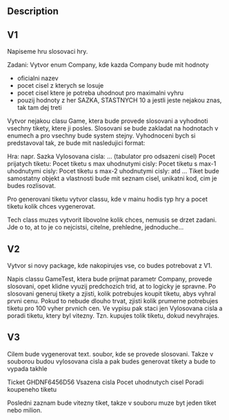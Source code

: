 Description
-----------------------
V1
-----------------------
Napiseme hru slosovaci hry.

Zadani:
Vytvor enum Company, kde kazda Company bude mit hodnoty
- oficialni nazev
- pocet cisel z kterych se losuje
- pocet cisel ktere je potreba uhodnout pro maximalni vyhru
- pouzij hodnoty z her SAZKA, STASTNYCH 10 a jestli jeste nejakou znas, tak tam dej treti

Vytvor nejakou clasu Game, ktera bude provede slosovani a vyhodnoti vsechny tikety, ktere ji posles.
Slosovani se bude zakladat na hodnotach v enumech a pro vsechny bude system stejny.
Vyhodnoceni bych si predstavoval tak, ze bude mit nasledujici format:

Hra: napr. Sazka
Vylosovana cisla: ... (tabulator pro odsazeni cisel)
Pocet prijatych tiketu:
Pocet tiketu s max uhodnutymi cisly:
Pocet tiketu s max-1 uhodnutymi cisly:
Pocet tiketu s max-2 uhodnutymi cisly:
atd ...
Tiket bude samostatny objekt a vlastnosti bude mit seznam cisel, unikatni kod, cim je budes rozlisovat.

Pro generovani tiketu vytvor classu, kde v mainu hodis typ hry a pocet tiketu kolik chces vygenerovat.

Tech class muzes vytvorit libovolne kolik chces, nemusis se drzet zadani. Jde o to, at to je co nejcistsi, citelne, prehledne, jednoduche...

V2
-----------------------
Vytvor si novy package, kde nakopirujes vse, co budes potrebovat z V1.

Napis classu GameTest, ktera bude prijmat parametr Company,
provede slosovani, opet klidne vyuzij predchozich trid, at to logicky je spravne.
Po slosovani generuj tikety a zjisti, kolik potrebujes koupit tiketu, abys vyhral prvni cenu.
Pokud to nebude dlouho trvat, zjisti kolik prumerne potrebujes tiketu pro 100 vyher prvnich cen.
Ve vypisu pak staci jen Vylosovana cisla a poradi tiketu, ktery byl vitezny.
Tzn. kupujes tolik tiketu, dokud nevyhrajes.

V3
-----------------------
Cilem bude vygenerovat text. soubor, kde se provede slosovani.
Takze v souborou budou vylosovana cisla a pak budes generovat tikety a bude to vypada takhle

Ticket GHDNF6456D56
Vsazena cisla
Pocet uhodnutych cisel
Poradi koupeneho tiketu

Posledni zaznam bude vitezny tiket, takze v souboru muze byt jeden tiket nebo milion. 
